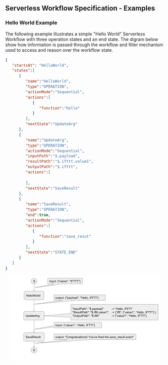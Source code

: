 ## Serverless Workflow Specification - Examples

### Hello World Example
The following example illustrates a simple "Hello World" Serverless Workflow with three operation states
and an end state. The digram below show how information is passed through the workflow and filter mechanism 
used to access and reason over the workflow state.


```json
{  
   "startsAt": "HelloWorld",
   "states":[  
      {  
         "name":"HelloWorld",
         "type":"OPERATION",
         "actionMode":"Sequential",
         "actions":[  
            {  
               "function":"hello"
            }
         ],
         "nextState":"UpdateArg"
      },
      {  
         "name":"UpdateArg",
         "type":"OPERATION",
         "actionMode":"Sequential",
         "inputPath":"$.payload",
         "resultPath":"$.ifttt.value1",
         "outputPath":"$.ifttt",
         "actions":[  

         ],
         "nextState":"SaveResult"
      },
      {  
         "name":"SaveResult",
         "type":"OPERATION",
         "end":true,
         "actionMode":"Sequential",
         "actions":[  
            {  
               "function":"save_resut"
            }
         ],
         "nextState":"STATE_END"
      }
   ]
}
```

<p align="center">
<img src="media/helloworldexample.png" with="480px" height="270px" alt="Hello World Example"/>
</p>
